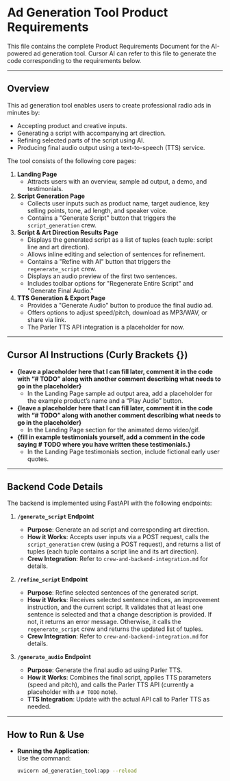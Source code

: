 # Ad Generation Tool Product Requirements

This file contains the complete Product Requirements Document for the AI-powered ad generation tool. Cursor AI can refer to this file to generate the code corresponding to the requirements below.

---

## Overview

This ad generation tool enables users to create professional radio ads in minutes by:
- Accepting product and creative inputs.
- Generating a script with accompanying art direction.
- Refining selected parts of the script using AI.
- Producing final audio output using a text-to-speech (TTS) service.

The tool consists of the following core pages:
1. **Landing Page**  
   - Attracts users with an overview, sample ad output, a demo, and testimonials.
2. **Script Generation Page**  
   - Collects user inputs such as product name, target audience, key selling points, tone, ad length, and speaker voice.
   - Contains a "Generate Script" button that triggers the `script_generation` crew.
3. **Script & Art Direction Results Page**  
   - Displays the generated script as a list of tuples (each tuple: script line and art direction).
   - Allows inline editing and selection of sentences for refinement.
   - Contains a "Refine with AI" button that triggers the `regenerate_script` crew.
   - Displays an audio preview of the first two sentences.
   - Includes toolbar options for "Regenerate Entire Script" and "Generate Final Audio."
4. **TTS Generation & Export Page**  
   - Provides a "Generate Audio" button to produce the final audio ad.
   - Offers options to adjust speed/pitch, download as MP3/WAV, or share via link.
   - The Parler TTS API integration is a placeholder for now.

---

## Cursor AI Instructions (Curly Brackets {})

- **{leave a placeholder here that I can fill later, comment it in the code with “# TODO” along with another comment describing what needs to go in the placeholder}**  
  - In the Landing Page sample ad output area, add a placeholder for the example product’s name and a “Play Audio” button.
- **{leave a placeholder here that I can fill later, comment it in the code with “# TODO” along with another comment describing what needs to go in the placeholder}**  
  - In the Landing Page section for the animated demo video/gif.
- **{fill in example testimonials yourself, add a comment in the code saying # TODO where you have written these testimonials.}**  
  - In the Landing Page testimonials section, include fictional early user quotes.

---

## Backend Code Details

The backend is implemented using FastAPI with the following endpoints:

1. **`/generate_script` Endpoint**
   - **Purpose**: Generate an ad script and corresponding art direction.
   - **How it Works**: Accepts user inputs via a POST request, calls the `script_generation` crew (using a POST request), and returns a list of tuples (each tuple contains a script line and its art direction).
   - **Crew Integration**: Refer to `crew-and-backend-integration.md` for details.

2. **`/refine_script` Endpoint**
   - **Purpose**: Refine selected sentences of the generated script.
   - **How it Works**: Receives selected sentence indices, an improvement instruction, and the current script. It validates that at least one sentence is selected and that a change description is provided. If not, it returns an error message. Otherwise, it calls the `regenerate_script` crew and returns the updated list of tuples.
   - **Crew Integration**: Refer to `crew-and-backend-integration.md` for details.

3. **`/generate_audio` Endpoint**
   - **Purpose**: Generate the final audio ad using Parler TTS.
   - **How it Works**: Combines the final script, applies TTS parameters (speed and pitch), and calls the Parler TTS API (currently a placeholder with a `# TODO` note).
   - **TTS Integration**: Update with the actual API call to Parler TTS as needed.

---

## How to Run & Use

- **Running the Application**:  
  Use the command:  
  ```bash
  uvicorn ad_generation_tool:app --reload
